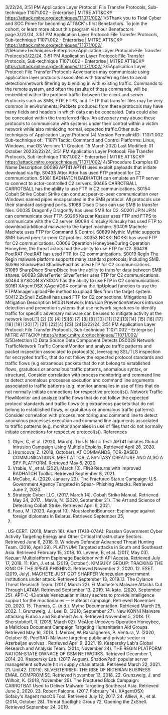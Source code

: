 3/22/24, 3:51 PM Application Layer Protocol: File Transfer Protocols, Sub-technique T1071.002 - Enterprise | MITRE ATT&CK®
https://attack.mitre.org/techniques/T1071/002/ 1/5Thank you to Tidal Cyber and SOC Prime for becoming ATT&CK's ﬁrst Benefactors. To join the cohort, or learn more about this program visit our
Benefactors page.3/22/24, 3:51 PM Application Layer Protocol: File Transfer Protocols, Sub-technique T1071.002 - Enterprise | MITRE ATT&CK®
https://attack.mitre.org/techniques/T1071/002/ 2/5Home>Techniques>Enterprise>Application Layer Protocol>File Transfer Protocols3/22/24, 3:51 PM Application Layer Protocol: File Transfer Protocols, Sub-technique T1071.002 - Enterprise | MITRE ATT&CK®
https://attack.mitre.org/techniques/T1071/002/ 3/5Application Layer Protocol: File Transfer Protocols
Adversaries may communicate using application layer protocols associated with transferring ﬁles to avoid detection/network ﬁltering by
blending in with existing traﬃc. Commands to the remote system, and often the results of those commands, will be embedded within the
protocol traﬃc between the client and server.
Protocols such as SMB, FTP, FTPS, and TFTP that transfer ﬁles may be very common in environments. Packets produced from these
protocols may have many ﬁelds and headers in which data can be concealed. Data could also be concealed within the transferred ﬁles. An
adversary may abuse these protocols to communicate with systems under their control within a victim network while also mimicking normal,
expected traﬃc.Other sub-techniques of Application Layer Protocol (4)
Version PermalinkID: T1071.002
Sub-technique of:  T1071
 
Tactic: Command and Control
 
Platforms: Linux, Windows, macOS
Version: 1.1
Created: 15 March 2020
Last Modiﬁed: 01 October 20233/22/24, 3:51 PM Application Layer Protocol: File Transfer Protocols, Sub-technique T1071.002 - Enterprise | MITRE ATT&CK®
https://attack.mitre.org/techniques/T1071/002/ 4/5Procedure Examples
ID Name Description
G0096 APT41 APT41 used exploit payloads that initiate download via ftp.
S0438 Attor Attor has used FTP protocol for C2 communication.
S1081 BADHATCH BADHATCH can emulate an FTP server to connect to actor-controlled C2 servers.
S0465 CARROTBALL CARROTBALL has the ability to use FTP in C2 communications.
S0154 Cobalt Strike Cobalt Strike can conduct peer-to-peer communication over Windows named pipes encapsulated in the
SMB protocol. All protocols use their standard assigned ports.
S1088 Disco Disco can use SMB to transfer ﬁles.
G0035 Dragonﬂy Dragonﬂy has used SMB for C2.
S0201 JPIN JPIN can communicate over FTP.
S0265 Kazuar Kazuar uses FTP and FTPS to communicate with the C2 server.
G0094 Kimsuky Kimsuky has used FTP to download additional malware to the target machine.
S0409 Machete Machete uses FTP for Command & Control.
S0699 Mythic Mythic supports SMB-based peer-to-peer C2 proﬁles.
S0353 NOKKI NOKKI has used FTP for C2 communications.
C0006 Operation
HoneybeeDuring Operation Honeybee, the threat actors had the ability to use FTP for C2.
S0428 PoetRAT PoetRAT has used FTP for C2 communications.
S0019 Regin The Regin malware platform supports many standard protocols, including SMB.
S0596 ShadowPad ShadowPad has used FTP for C2 communications.
S1089 SharpDisco SharpDisco has the ability to transfer data between SMB shares.
G0083 SilverTerrier SilverTerrier uses FTP for C2 communications.
S0464 SYSCON SYSCON has the ability to use FTP in C2 communications.
S0161 XAgentOSX XAgentOSX contains the ftpUpload function to use the FTPManager:uploadFile method to upload ﬁles
from the target system.
S0412 ZxShell ZxShell has used FTP for C2 connections.
Mitigations
ID Mitigation Description
M1031 Network Intrusion
PreventionNetwork intrusion detection and prevention systems that use network signatures to identify traﬃc for
speciﬁc adversary malware can be used to mitigate activity at the network level.[1]
[2]
[3]
[4]
[5][6]
[7]
[8]
[9]
[10]
[11]
[12][13][14]
[15]
[16]
[17]
[18]
[19]
[20]
[7]
[21]
[22][4]
[23]
[24]3/22/24, 3:51 PM Application Layer Protocol: File Transfer Protocols, Sub-technique T1071.002 - Enterprise | MITRE ATT&CK®
https://attack.mitre.org/techniques/T1071/002/ 5/5Detection
ID Data Source Data Component Detects
DS0029 Network TraﬃcNetwork Traﬃc
ContentMonitor and analyze traﬃc patterns and packet inspection associated to protocol(s),
leveraging SSL/TLS inspection for encrypted traﬃc, that do not follow the expected
protocol standards and traﬃc ﬂows (e.g extraneous packets that do not belong to
established ﬂows, gratuitous or anomalous traﬃc patterns, anomalous syntax, or
structure). Consider correlation with process monitoring and command line to detect
anomalous processes execution and command line arguments associated to traﬃc
patterns (e.g. monitor anomalies in use of ﬁles that do not normally initiate connections
for respective protocol(s)).
Network Traﬃc
FlowMonitor and analyze traﬃc ﬂows that do not follow the expected protocol standards and
traﬃc ﬂows (e.g extraneous packets that do not belong to established ﬂows, or
gratuitous or anomalous traﬃc patterns). Consider correlation with process monitoring
and command line to detect anomalous processes execution and command line
arguments associated to traﬃc patterns (e.g. monitor anomalies in use of ﬁles that do
not normally initiate connections for respective protocol(s)).
References
1. Glyer, C, et al. (2020, March). This Is Not a Test: APT41
Initiates Global Intrusion Campaign Using Multiple Exploits.
Retrieved April 28, 2020.
2. Hromcova, Z. (2019, October). AT COMMANDS, TOR-BASED
COMMUNICATIONS: MEET ATTOR, A FANTASY CREATURE
AND ALSO A SPY PLATFORM. Retrieved May 6, 2020.
3. Vrabie, V., et al. (2021, March 10). FIN8 Returns with Improved
BADHATCH Toolkit. Retrieved September 8, 2021.
4. McCabe, A. (2020, January 23). The Fractured Statue
Campaign: U.S. Government Agency Targeted in Spear-
Phishing Attacks. Retrieved June 2, 2020.
5. Strategic Cyber LLC. (2017, March 14). Cobalt Strike Manual.
Retrieved May 24, 2017.
 . Mavis, N. (2020, September 21). The Art and Science of
Detecting Cobalt Strike. Retrieved April 6, 2021.
7. Faou, M. (2023, August 10). MoustachedBouncer: Espionage
against foreign diplomats in Belarus. Retrieved September 25,
2023.
 . US-CERT. (2018, March 16). Alert (TA18-074A): Russian
Government Cyber Activity Targeting Energy and Other Critical
Infrastructure Sectors. Retrieved June 6, 2018.
9. Windows Defender Advanced Threat Hunting Team. (2016,
April 29). PLATINUM: Targeted attacks in South and
Southeast Asia. Retrieved February 15, 2018.
10. Levene, B, et al. (2017, May 03). Kazuar: Multiplatform
Espionage Backdoor with API Access. Retrieved July 17, 2018.
11. Kim, J. et al. (2019, October). KIMSUKY GROUP: TRACKING
THE KING OF THE SPEAR PHISHING. Retrieved November 2,
2020.
12. ESET. (2019, July). MACHETE JUST GOT SHARPER
Venezuelan government institutions under attack. Retrieved
September 13, 2019.13. The Cylance Threat Research Team. (2017, March 22). El
Machete's Malware Attacks Cut Through LATAM. Retrieved
September 13, 2019.
14. kate. (2020, September 25). APT-C-43 steals Venezuelan
military secrets to provide intelligence support for the
reactionaries — HpReact campaign. Retrieved November 20,
2020.
15. Thomas, C. (n.d.). Mythc Documentation. Retrieved March 25,
2022.
1 . Grunzweig, J., Lee, B. (2018, September 27). New KONNI
Malware attacking Eurasia and Southeast Asia. Retrieved
November 5, 2018.
17. Sherstobitoff, R. (2018, March 02). McAfee Uncovers
Operation Honeybee, a Malicious Document Campaign
Targeting Humanitarian Aid Groups. Retrieved May 16, 2018.
1 . Mercer, W. Rascagneres, P. Ventura, V. (2020, October 6).
PoetRAT: Malware targeting public and private sector in
Azerbaijan evolves . Retrieved April 9, 2021.
19. Kaspersky Lab's Global Research and Analysis Team. (2014,
November 24). THE REGIN PLATFORM NATION-STATE
OWNAGE OF GSM NETWORKS. Retrieved December 1, 2014.
20. Kaspersky Lab. (2017, August). ShadowPad: popular server
management software hit in supply chain attack. Retrieved
March 22, 2021.
21. Unit42. (2016). SILVERTERRIER: THE RISE OF NIGERIAN
BUSINESS EMAIL COMPROMISE. Retrieved November 13,
2018.
22. Grunzweig, J. and Wilhoit, K. (2018, November 29). The
Fractured Block Campaign: CARROTBAT Used to Deliver
Malware Targeting Southeast Asia. Retrieved June 2, 2020.
23. Robert Falcone. (2017, February 14). XAgentOSX: Sofacy's
Xagent macOS Tool. Retrieved July 12, 2017.
24. Allievi, A., et al. (2014, October 28). Threat Spotlight: Group 72,
Opening the ZxShell. Retrieved September 24, 2019.